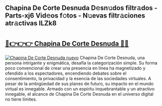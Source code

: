 ## Chapina De Corte Desnuda D𝚎sn𝚞dos filtr𝚊dos - Parts-xj6 Vid𝚎os f𝚘tos - N𝚞evas filtr𝚊ciones atr𝚊ctivas ILZk8

# <h2><a href="http://mbdhaw.tromn.icu/?c=Chapina+De+Corte+Desnuda">🔗👉👉👉 Chapina De Corte Desnuda 🔗🔗</a></h2>

[![Chapina De Corte Desnuda nuevo](https://i.imgur.com/pEAQMta.gif)](http://mbdhaw.tromn.icu/?c=Chapina+De+Corte+Desnuda)
Chapina De Corte Desnuda, una persona intrigante y enigmática, desafía la categorización simple. Su forma poco convencional de crear una presencia en línea ha magnetizado y ofendido a los espectadores, encendiendo debates sobre el consentimiento, la privacidad y la esencia de las sociedades virtuales. A pesar de la ambigüedad de sus planes de futuro, su impacto en el mundo virtual es innegable. Armado con un espíritu inquebrantable y un atractivo innegable, el alcance de Chapina De Corte Desnuda en el universo digital no tiene límites.
